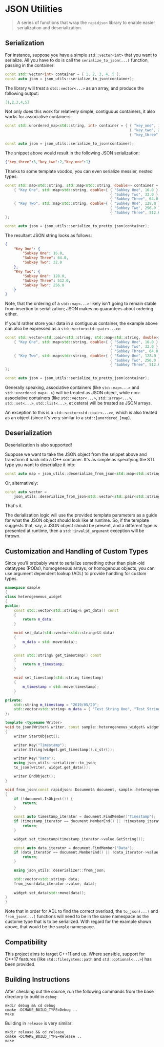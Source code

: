 # JSON Utilities

> A series of functions that wrap the `rapidjson` library to enable easier serialization and deserialization.

## Serialization

For instance, suppose you have a simple `std::vector<int>` that you want to serialize. All you have to do is call the `serialize_to_json(...)` function, passing in the container:

```C++
const std::vector<int> container = { 1, 2, 3, 4, 5 };
const auto json = json_utils::serialize_to_json(container);
```

The library will treat a `std::vector<...>` as an array, and produce the following output:

```JSON
[1,2,3,4,5]
```

Not only does this work for relatively simple, contiguous containers, it also works for associative containers:

```C++
const std::unordered_map<std::string, int> container = { { "key_one", 1 },
                                                         { "key_two", 2 },
                                                         { "key_three", 3 } };

const auto json = json_utils::serialize_to_json(container);
```

The snippet above would result in the following JSON serialization:

```JSON
{"key_three":3,"key_two":2,"key_one":1}
```

Thanks to some template voodoo, you can even serialize messier, nested types:

```C++
const std::map<std::string, std::map<std::string, double>> container = {
    { "Key One", std::map<std::string, double>{ { "Subkey One", 16.0 },
                                                { "Subkey Two", 32.0 },
                                                { "Subkey Three", 64.0 } } },
    { "Key Two", std::map<std::string, double>{ { "Subkey One", 128.0 },
                                                { "Subkey Two", 256.0 },
                                                { "Subkey Three", 512.0 } } }
};

const auto json = json_utils::serialize_to_pretty_json(container);
```

The resultant JSON string looks as follows:

```JSON
{
    "Key One": {
        "Subkey One": 16.0,
        "Subkey Three": 64.0,
        "Subkey Two": 32.0
    },
    "Key Two": {
        "Subkey One": 128.0,
        "Subkey Three": 512.0,
        "Subkey Two": 256.0
    }
}
```

Note, that the ordering of a `std::map<...>` likely isn't going to remain stable from insertion to serialization; JSON makes no guarantees about ordering either.

If you'd rather store your data in a contiguous container, the example above can also be expressed as a `std::vector<std::pair<...>>`:

```C++
const std::vector<std::pair<std::string, std::map<std::string, double>>> container = {
    { "Key One", std::map<std::string, double>{ { "Subkey One", 16.0 },
                                                { "Subkey Two", 32.0 },
                                                { "Subkey Three", 64.0 } } },
    { "Key Two", std::map<std::string, double>{ { "Subkey One", 128.0 },
                                                { "Subkey Two", 256.0 },
                                                { "Subkey Three", 512.0 } } }
};

const auto json = json_utils::serialize_to_pretty_json(container);
```

Generally speaking, associative containers (like `std::map<...>` and `std::unordered_map<..>`) will be treated as JSON object, while non-associative containers (like `std::vector<...>`, `std::array<...>`, `std::set<...>`, `std::list<...>`, et cetera) will be treated as JSON arrays.

An exception to this is a `std::vector<std::pair<...>>`, which is also treated as an object (since it's very similar to a `std::[unordered_]map`).

## Deserialization

Deserialization is also supported!

Suppose we want to take the JSON object from the snippet above and transform it back into a C++ container. It's as simple as specifying the STL type you want to deserialize it into:

```C++
const auto map = json_utils::deserialize_from_json<std::map<std::string, int>>(json);
```

Or, alternatively:

```C++
const auto vector =
    json_utils::deserialize_from_json<std::vector<std::pair<std::string, int>>>(json);
```

That's it.

The derialization logic will use the provided template parameters as a guide for what the JSON object should look like at runtime. So, if the template suggests that, say, a JSON object should be present, and a different type is presented at runtime, then a `std::invalid_argument` exception will be thrown.

## Customization and Handling of Custom Types

Since you'll probably want to serialize something other than plain-old datatypes (PODs), homogeneous arrays, or homogenous objects, you can use argument dependent lookup (ADL) to provide handling for custom types.

```C++
namespace sample
{
class heterogeneous_widget
{
public:
    const std::vector<std::string>& get_data() const
    {
        return m_data;
    }

    void set_data(std::vector<std::string>&& data)
    {
        m_data = std::move(data);
    }

    const std::string& get_timestamp() const
    {
        return m_timestamp;
    }

    void set_timestamp(std::string timestamp)
    {
        m_timestamp = std::move(timestamp);
    }

private:
    std::string m_timestamp = "2019/05/29";
    std::vector<std::string> m_data = { "Test String One", "Test String Two", "Test String Three" };
};

template <typename Writer>
void to_json(Writer& writer, const sample::heterogeneous_widget& widget)
{
    writer.StartObject();

    writer.Key("Timestamp");
    writer.String(widget.get_timestamp().c_str());

    writer.Key("Data");
    using json_utils::serializer::to_json;
    to_json(writer, widget.get_data());

    writer.EndObject();
}

void from_json(const rapidjson::Document& document, sample::heterogeneous_widget& widget)
{
    if (!document.IsObject()) {
        return;
    }

    const auto timestamp_iterator = document.FindMember("Timestamp");
    if (timestamp_iterator == document.MemberEnd() || !timestamp_iterator->value.IsString()) {
        return;
    }

    widget.set_timestamp(timestamp_iterator->value.GetString());

    const auto data_iterator = document.FindMember("Data");
    if (data_iterator == document.MemberEnd() || !data_iterator->value.IsObject()) {
        return;
    }

    using json_utils::deserializer::from_json;

    std::vector<std::string> data;
    from_json(data_iterator->value, data);
    
    widget.set_data(std::move(data));
}
}
```

Note that in order for ADL to find the correct overload, the `to_json(...)` and `from_json(...)` functions will need to be in the same namespace as the custome type that is to be serialized. With regard for the example shown above, that would be the `sample` namespace.

## Compatibility

This project aims to target C++11 and up. Where sensible, support for C++17 features (like `std::filesystem::path` and `std::optional<...>`) has been provided.

## Building Instructions

After checking out the source, run the following commands from the base directory to build in `debug`:

```
mkdir debug && cd debug
cmake -DCMAKE_BUILD_TYPE=Debug ..
make
```

Building in `release` is very similar:

```
mkdir release && cd release
cmake -DCMAKE_BUILD_TYPE=Release ..
make
```
